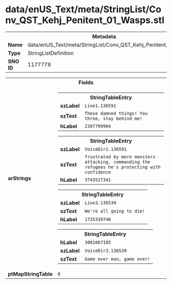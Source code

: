 <h1>data/enUS_Text/meta/StringList/Conv_QST_Kehj_Penitent_01_Wasps.stl</h1><table><tr><th colspan="100%">Metadata</th></tr><tr><td><b>Name</b></td><td>data/enUS_Text/meta/StringList/Conv_QST_Kehj_Penitent_01_Wasps.stl</td></tr><tr><td><b>Type</b></td><td>StringListDefinition</td></tr><tr><td><b>SNO ID</b></td><td>1177778</td></tr></table>

<table><tr><th colspan="100%">Fields</th></tr><tr><td><b>arStrings</b></td><td><table><tr><th colspan="100%">StringTableEntry</th></tr><tr><td><b>szLabel</b></td><td><code>Line1.136591</code></td></tr><tr><td><b>szText</b></td><td><code>These damned things! You three, stay behind me!</code></td></tr><tr><td><b>hLabel</b></td><td><code>2397799904</code></td></tr></table>


<table><tr><th colspan="100%">StringTableEntry</th></tr><tr><td><b>szLabel</b></td><td><code>VoiceDir1.136591</code></td></tr><tr><td><b>szText</b></td><td><code>frustrated by more monsters attacking. commanding the refugees he's protecting with confidence</code></td></tr><tr><td><b>hLabel</b></td><td><code>3743527341</code></td></tr></table>


<table><tr><th colspan="100%">StringTableEntry</th></tr><tr><td><b>szLabel</b></td><td><code>Line3.136539</code></td></tr><tr><td><b>szText</b></td><td><code>We're all going to die!</code></td></tr><tr><td><b>hLabel</b></td><td><code>1735339748</code></td></tr></table>


<table><tr><th colspan="100%">StringTableEntry</th></tr><tr><td><b>hLabel</b></td><td><code>3081067185</code></td></tr><tr><td><b>szLabel</b></td><td><code>VoiceDir3.136539</code></td></tr><tr><td><b>szText</b></td><td><code>Game over man, game over!</code></td></tr></table>


</td></tr><tr><td><b>ptMapStringTable</b></td><td><code>0</code></td></tr></table>

